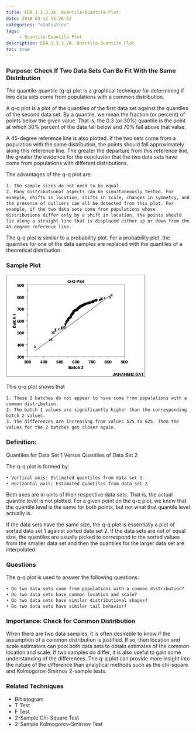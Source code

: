 ```yaml
---
title: EDA_1.3.3.24. Quantile-Quantile Plot
date: 2018-03-12 15:26:12
categories: "statistics"
tags:
     - Quantile-Quantile Plot
description: EDA_1.3.3.24. Quantile-Quantile Plot
toc: true
---
```

### Purpose: Check If Two Data Sets Can Be Fit With the Same Distribution
The quantile-quantile (q-q) plot is a graphical technique for determining if two data sets come from populations with a common distribution.

A q-q plot is a plot of the quantiles of the first data set against the quantiles of the second data set. By a quantile, we mean the fraction (or percent) of points below the given value. That is, the 0.3 (or 30%) quantile is the point at which 30% percent of the data fall below and 70% fall above that value.

A 45-degree reference line is also plotted. If the two sets come from a population with the same distribution, the points should fall approximately along this reference line. The greater the departure from this reference line, the greater the evidence for the conclusion that the two data sets have come from populations with different distributions.

The advantages of the q-q plot are:

	1. The sample sizes do not need to be equal.
	2. Many distributional aspects can be simultaneously tested. For example, shifts in location, shifts in scale, changes in symmetry, and the presence of outliers can all be detected from this plot. For example, if the two data sets come from populations whose distributions differ only by a shift in location, the points should lie along a straight line that is displaced either up or down from the 45-degree reference line.

The q-q plot is similar to a probability plot. For a probability plot, the quantiles for one of the data samples are replaced with the quantiles of a theoretical distribution.

### Sample Plot
![](assets/EDA/qqplot.gif)

This q-q plot shows that

	1. These 2 batches do not appear to have come from populations with a common distribution.
	2. The batch 1 values are significantly higher than the corresponding batch 2 values.
	3. The differences are increasing from values 525 to 625. Then the values for the 2 batches get closer again.

### Definition:
Quantiles for Data Set 1 Versus Quantiles of Data Set 2

The q-q plot is formed by:

	• Vertical axis: Estimated quantiles from data set 1
	• Horizontal axis: Estimated quantiles from data set 2

Both axes are in units of their respective data sets. That is, the actual quantile level is not plotted. For a given point on the q-q plot, we know that the quantile level is the same for both points, but not what that quantile level actually is.

If the data sets have the same size, the q-q plot is essentially a plot of sorted data set 1 against sorted data set 2. If the data sets are not of equal size, the quantiles are usually picked to correspond to the sorted values from the smaller data set and then the quantiles for the larger data set are interpolated.

### Questions
The q-q plot is used to answer the following questions:

	• Do two data sets come from populations with a common distribution?
	• Do two data sets have common location and scale?
	• Do two data sets have similar distributional shapes?
	• Do two data sets have similar tail behavior?

### Importance: Check for Common Distribution
When there are two data samples, it is often desirable to know if the assumption of a common distribution is justified. If so, then location and scale estimators can pool both data sets to obtain estimates of the common location and scale. If two samples do differ, it is also useful to gain some understanding of the differences. The q-q plot can provide more insight into the nature of the difference than analytical methods such as the chi-square and Kolmogorov-Smirnov 2-sample tests.

### Related Techniques
* Bihistogram
* T Test
* F Test
* 2-Sample Chi-Square Test
* 2-Sample Kolmogorov-Smirnov Test
